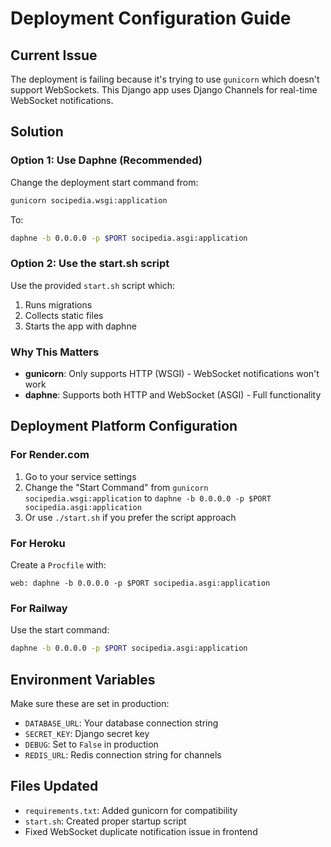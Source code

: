 # Deployment Configuration Guide

## Current Issue
The deployment is failing because it's trying to use `gunicorn` which doesn't support WebSockets. This Django app uses Django Channels for real-time WebSocket notifications.

## Solution

### Option 1: Use Daphne (Recommended)
Change the deployment start command from:
```bash
gunicorn socipedia.wsgi:application
```

To:
```bash
daphne -b 0.0.0.0 -p $PORT socipedia.asgi:application
```

### Option 2: Use the start.sh script
Use the provided `start.sh` script which:
1. Runs migrations
2. Collects static files
3. Starts the app with daphne

### Why This Matters
- **gunicorn**: Only supports HTTP (WSGI) - WebSocket notifications won't work
- **daphne**: Supports both HTTP and WebSocket (ASGI) - Full functionality

## Deployment Platform Configuration

### For Render.com
1. Go to your service settings
2. Change the "Start Command" from `gunicorn socipedia.wsgi:application` to `daphne -b 0.0.0.0 -p $PORT socipedia.asgi:application`
3. Or use `./start.sh` if you prefer the script approach

### For Heroku
Create a `Procfile` with:
```
web: daphne -b 0.0.0.0 -p $PORT socipedia.asgi:application
```

### For Railway
Use the start command:
```bash
daphne -b 0.0.0.0 -p $PORT socipedia.asgi:application
```

## Environment Variables
Make sure these are set in production:
- `DATABASE_URL`: Your database connection string
- `SECRET_KEY`: Django secret key
- `DEBUG`: Set to `False` in production
- `REDIS_URL`: Redis connection string for channels

## Files Updated
- `requirements.txt`: Added gunicorn for compatibility
- `start.sh`: Created proper startup script
- Fixed WebSocket duplicate notification issue in frontend
